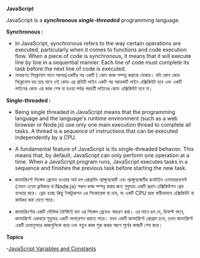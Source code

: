 **JavaScript**

JavaScript is a ***synchronous single-threaded*** programming language.

**Synchronous :** 

- In JavaScript, synchronous refers to the way certain operations are executed, particularly when it comes to functions and code execution flow. When a piece of code is synchronous, it means that it will execute line by line in a sequential manner. Each line of code must complete its task before the next line of code is executed.
- সাধারণত সিঙ্ক্রোনাস মানে পরপর(একটির  পর একটি ) কোন কাজ সম্পন্ন করাকে বোঝায়। যদি কোন কোড সিঙ্ক্রোনাস হয় তার মানে ওই কোড এর  প্রতিটি লাইন একটি পর আরেকটি লাইন এক্সিকিউট হবে এবং একটি লাইনের কোড এর কাজ শেষ না হওয়া পর্যন্ত পরবর্তী লাইনের কোড এক্সিকিউট হবে না। 

**Single-threaded :** 

- Being single threaded in JavaScript means that the programming language and the language's runtime environment (such as a web browser or Node.js) use only one main execution thread to complete all tasks. A thread is a sequence of instructions that can be executed independently by a CPU.

- A fundamental feature of JavaScript is its single-threaded behavior. This means that, by default, JavaScript can only perform one operation at a time. When a JavaScript program runs, JavaScript executes tasks in a sequence and finishes the previous task before starting the new task.


- জাভাস্ক্রিপ্টে সিঙ্গেল থ্রেডেড হওয়ার অর্থ হল প্রোগ্রামিং ল্যাঙ্গুয়েজেটি  এবং ল্যাঙ্গুয়েজেটির রানটাইম এনভায়রনমেন্ট (যেমন ওয়েব ব্রাউজার বা Node.js) সকল কাজ সম্পন্ন করার জন্য শুধুমাত্র একটি প্রধান এক্সিকিউশন থ্রেড ব্যবহার করে। থ্রেড হচ্ছে কিছু ইন্সট্রাকশন এর সিকোয়েন্স বা ক্রম, যা একটি CPU দ্বারা স্বাধীনভাবে এক্সিকিউট বা কার্যকর করা যেতে পারে।

- জাভাস্ক্রিপ্টের একটি মৌলিক বৈশিষ্ট্যই হল এর  সিঙ্গেল থ্রেডেড আচরণ করা। এর মানে হল যে, ডিফল্ট ভাবে, জাভাস্ক্রিপ্ট একবারে শুধুমাত্র একটি অপারেশন করতে পারে। যখন একটি জাভাস্ক্রিপ্ট প্রোগ্রাম চলে, তখন জাভাস্ক্রিপ্ট একটি ক্রমানুসারে কাজগুলিকে করে এবং নতুন কাজ শুরু করার আগে পূর্বের কাজটি শেষ করে। 

**Topics**

-[JavaScript Variables and Constants](JavaScript-Variables-and-Constants)
